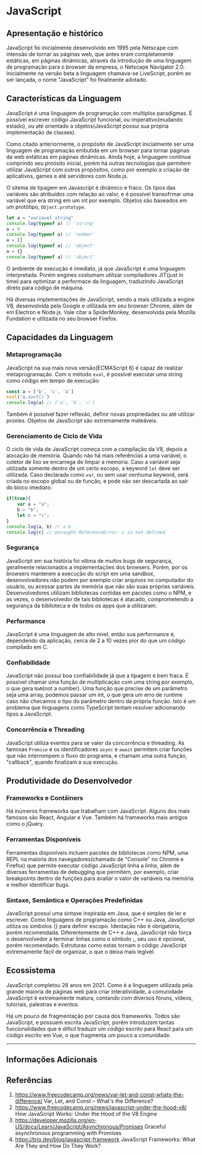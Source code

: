 
# JavaScript

## Apresentação e histórico

JavaScript foi inicialmente desenvolvido em 1995 pela Netscape com intensão de tornar as páginas web, que antes eram completamente estáticas, em páginas dinâmicas, através da introdução de uma linguagem de programação para o browser da empresa, o Netscape Navigator 2.0. Inicialmente na versão beta a linguagem chamava-se LiveScript, porém ao ser lançada, o nome "JavaScript" foi finalmente adotado. 

## Características da Linguagem
JavaScript é uma linguagem de programação com multiplos paradígmas. É possível escrever código JavaScript funcional, ou imperativo(mudando estado), ou até orientado a objetos(JavaScript possui sua própria implementação de classes).

Como citado anteriormente, o propósito de JavaScript inicialmente ser uma linguagem de programação embutida em um browser para tornar páginas da web estáticas em páginas dinâmicas. Ainda hoje, a linguagem continua comprindo seu proósito inicial, porém há outras tecnologias que permitem utilizar JavaScript com outros propósitos, como por exemplo a criação de aplicativos, games e até servidores com Node.js. 

O sitema de tipagem em Javascript é dinâmico e fraco. Os tipos das variáveis são atribuídos com relação ao valor, e é possível transofrmar uma variável que era string em um int por exemplo. Objetos são baseados em um protótipo, `Object.prototype`.
```javascript
let a = "variavel string"
console.log(typeof a) // 'string'
a = 0
console.log(typeof a) // 'number'
a = []
console.log(typeof a) // 'object'
a = {}
console.log(typeof a) // 'object'
```

O ambiente de execução é imediato, já que JavaScript é uma linguagem interpretada. Porém engines costumam utilizar compiladores JIT(just in time) para optimizar a performace da linguagem, traduzindo JavaScript direto para código de máquina.

Há diversas implementações de JavaScript, sendo a mais utilizada a engine V8, desenvolvida pela Google e utilizada em seu browser Chrome, além de em Electron e Node.js. Vale citar a SpiderMonkey, desenvolvida pela Mozilla Fundation e utilizada no seu browser Firefox. 

## Capacidades da Linguagem
### Metaprogramação
JavaScript na sua mais nova versão(ECMAScript 6) é capaz de realizar metaprogramação. Com o método `eval`, é possível executar uma string como código em tempo de execução:
```javascript
const a = ['b', 'c', 'a']
eval('a.sort()')
console.log(a) // ['a', 'b', 'c']
```
Também é possível fazer reflexão, definir novas propriedades ou até utilizar proxies. Objetos de JavaScript são extremamente maleáveis.
### Gerenciamento de Ciclo de Vida
O ciclo de vida de JavaScript começa com a compilação da V8, depois a alocação de memória. Quando não há mais referências a uma variável, o coletor de lixo se encarrega de limpar a memória. Caso a variável seja utilizada somente dentro de um certo escopo, a keyword `let` deve ser utilizada. Caso declarada como `var`, ou sem usar nenhuma keyword, será criada no escopo global ou de função, e pode não ser descartada ao sair do bloco imediato.
```javascript
if(true){
    var a = "a";
    b = "b";
    let c = "c";
}
console.log(a, b) // a b
console.log(c) // Uncaught ReferenceError: c is not defined
```

### Segurança 
JavaScript em sua história foi vítima de muitos bugs de segurança, geralmente relacionados a implementações dos browsers. Porém, por os browsers manterem a execução do script em uma sandbox, desenvolvedores não podem por exemplo criar arquivos no computador do usuário, ou acessar partes da memória que não são suas próprias variáveis. Desenvolvedores utilizam bibliotecas contidas em pacotes como o NPM, e as vezes, o desenvolvedor de tais bibliotecas é atacado, comprometendo a segurança da biblioteca e de todos os apps que a utilizaram. 

### Performance
JavaScript é uma linguagem de alto nível, então sua performance é, dependendo da aplicação, cerca de 2 a 10 vezes pior do que um código compilado em C.


### Confiabilidade
JavaScript não possui boa confiabilidade já que a tipagem é bem fraca. É possível chamar uma função de multiplicação com uma string por exemplo, o que gera `NaN`(not a number). Uma função que precise de um parâmetro seja uma array, podemos passar um int, o que gera um erro de runtime caso não checamos o tipo do parâmetro dentro da própria função. Isto é um problema que linguagens como TypeScript tentam resolver adicionando tipos a JavaScript.

### Concorrência e Threading 
JavaScript utiliza eventos para se valer da concorrência e threading. As famosas `Promise` e os identificadores `async` e `await` permitem criar funções que não interrompem o fluxo do programa, e chamam uma outra função, "callback", quando finalizam a sua execução.

## Produtividade do Desenvolvedor
### Frameworks e Contâiners
Há inúmeros frameworks que trabalham com JavaScript. Alguns dos mais famosos são React, Angular e Vue. Também há frameworks mais antigos como o jQuery.

### Ferramentas Disponíveis
Ferramentas disponíveis incluem pacotes de bibliotecas como NPM, uma REPL na maioria dos navegadores(chamado de "Console" no Chrome e Firefox) que permite executar código JavaScript linha a linha, além de diversas ferramentas de debugging que permitem, por exemplo, criar breakpoints dentro de funções para avaliar o valor de variáveis na memória e melhor identificar bugs.

### Sintaxe, Semântica e Operações Predefinidas
JavaScript possuí uma sintaxe inspirada em Java, que é simples de ler e escrever. Como linguagens de programação como C++ ou Java, JavaScript utiliza os símbolos {} para definir escopo. Identação não é obrigatória, porém recomendada. Diferentemente de C++ e Java, JavaScript não força o desenvolvedor a terminar linhas como o símbolo ;, seu uso é opcional, porém recomendado. Estruturas como estas tornam o código JavaScript extremamente fácil de organizar, o que o deixa mais legível.

## Ecossistema
JavaScript completou 26 anos em 2021. Como é a linguagem utilizada pela grande maioria de páginas web para criar interatividade, a comunidade JavaScript é extremamente matura, contando com diversos fóruns, vídeos, tutoriais, palestras e eventos. 

Há um pouco de fragmentação por causa dos frameworks. Todos são JavaScript, e possuem escrita JavaScript, porém introduzem tantas funcionalidades que é difícil traduzir um código escrito para React para um código escrito em Vue, o que fragmenta um pouco a comunidade. 

---

## Informações Adicionais


## Referências 

1. https://www.freecodecamp.org/news/var-let-and-const-whats-the-difference/
Var, Let, and Const – What's the Difference?
2. https://www.freecodecamp.org/news/javascript-under-the-hood-v8/
How JavaScript Works: Under the Hood of the V8 Engine
3. https://developer.mozilla.org/en-US/docs/Learn/JavaScript/Asynchronous/Promises
Graceful asynchronous programming with Promises
4. https://trio.dev/blog/javascript-framework
JavaScript Frameworks: What Are They and How Do They Work?
